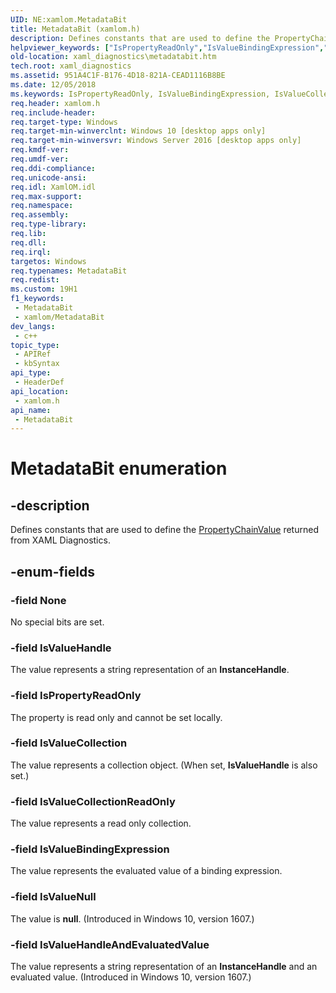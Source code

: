```yaml
---
UID: NE:xamlom.MetadataBit
title: MetadataBit (xamlom.h)
description: Defines constants that are used to define the PropertyChainValue returned from XAML Diagnostics.
helpviewer_keywords: ["IsPropertyReadOnly","IsValueBindingExpression","IsValueCollection","IsValueCollectionReadOnly","IsValueHandle","IsValueHandleAndEvaluatedValue","IsValueNull","MatadataBit","MatadataBit enumeration","MetadataBit","None","xaml_diagnostics.metadatabit","xamlom/IsPropertyReadOnly","xamlom/IsValueBindingExpression","xamlom/IsValueCollection","xamlom/IsValueCollectionReadOnly","xamlom/IsValueHandle","xamlom/IsValueHandleAndEvaluatedValue","xamlom/IsValueNull","xamlom/MatadataBit","xamlom/None"]
old-location: xaml_diagnostics\metadatabit.htm
tech.root: xaml_diagnostics
ms.assetid: 951A4C1F-B176-4D18-821A-CEAD1116B8BE
ms.date: 12/05/2018
ms.keywords: IsPropertyReadOnly, IsValueBindingExpression, IsValueCollection, IsValueCollectionReadOnly, IsValueHandle, IsValueHandleAndEvaluatedValue, IsValueNull, MatadataBit, MatadataBit enumeration, MetadataBit, None, xaml_diagnostics.metadatabit, xamlom/IsPropertyReadOnly, xamlom/IsValueBindingExpression, xamlom/IsValueCollection, xamlom/IsValueCollectionReadOnly, xamlom/IsValueHandle, xamlom/IsValueHandleAndEvaluatedValue, xamlom/IsValueNull, xamlom/MatadataBit, xamlom/None
req.header: xamlom.h
req.include-header: 
req.target-type: Windows
req.target-min-winverclnt: Windows 10 [desktop apps only]
req.target-min-winversvr: Windows Server 2016 [desktop apps only]
req.kmdf-ver: 
req.umdf-ver: 
req.ddi-compliance: 
req.unicode-ansi: 
req.idl: XamlOM.idl
req.max-support: 
req.namespace: 
req.assembly: 
req.type-library: 
req.lib: 
req.dll: 
req.irql: 
targetos: Windows
req.typenames: MetadataBit
req.redist: 
ms.custom: 19H1
f1_keywords:
 - MetadataBit
 - xamlom/MetadataBit
dev_langs:
 - c++
topic_type:
 - APIRef
 - kbSyntax
api_type:
 - HeaderDef
api_location:
 - xamlom.h
api_name:
 - MetadataBit
---
```


# MetadataBit enumeration


## -description

Defines constants that are used to define the <a href="/previous-versions/windows/desktop/api/xamlom/ns-xamlom-propertychainvalue">PropertyChainValue</a> returned from XAML Diagnostics.

## -enum-fields

### -field None

No special bits are set.

### -field IsValueHandle

The value represents a string representation of an <b>InstanceHandle</b>.

### -field IsPropertyReadOnly

The property is read only and cannot be set locally.

### -field IsValueCollection

The value represents a collection object. (When set, <b>IsValueHandle</b> is also set.)

### -field IsValueCollectionReadOnly

The value represents a read only collection.

### -field IsValueBindingExpression

The value represents the evaluated value of a binding expression.

### -field IsValueNull

The value is <b>null</b>. (Introduced in Windows 10, version 1607.)

### -field IsValueHandleAndEvaluatedValue

The value represents a string representation of an <b>InstanceHandle</b> and an evaluated value. (Introduced in Windows 10, version 1607.)